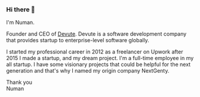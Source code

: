### Hi there 👋
I'm Numan.

Founder and CEO of <a href="https://www.devute.com" target="_blank">Devute</a>. Devute is a software development company that provides startup to enterprise-level software globally.


I started my professional career in 2012 as a freelancer on Upwork after 2015 I made a startup, and my dream project. I'm a full-time employee in my all startup. I have some visionary projects that could be helpful for the next generation and that's why I named my origin company NextGenty.

Thank you <br/>
Numan
